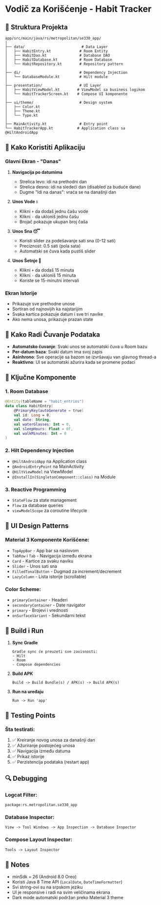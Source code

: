 # Vodič za Korišćenje - Habit Tracker

## 🎯 Struktura Projekta

```
app/src/main/java/rs/metropolitan/se330_app/
│
├── data/                          # Data Layer
│   ├── HabitEntry.kt             # Room Entity
│   ├── HabitDao.kt               # Database DAO
│   ├── HabitDatabase.kt          # Room Database
│   └── HabitRepository.kt        # Repository pattern
│
├── di/                           # Dependency Injection
│   └── DatabaseModule.kt         # Hilt module
│
├── presentation/                 # UI Layer
│   ├── HabitViewModel.kt        # ViewModel sa business logikom
│   └── HabitTrackerScreen.kt    # Compose UI komponente
│
├── ui/theme/                     # Design system
│   ├── Color.kt
│   ├── Theme.kt
│   └── Type.kt
│
├── MainActivity.kt               # Entry point
└── HabitTrackerApp.kt           # Application class sa @HiltAndroidApp
```

## 📱 Kako Koristiti Aplikaciju

### Glavni Ekran - "Danas"

1. **Navigacija po datumima**
   - Strelica levo: idi na prethodni dan
   - Strelica desno: idi na sledeći dan (disabled za buduće dane)
   - Dugme "Idi na danas": vraća se na današnji dan

2. **Unos Vode 💧**
   - Klikni `+` da dodaš jednu čašu vode
   - Klikni `-` da ukloniš jednu čašu
   - Brojač pokazuje ukupan broj čaša

3. **Unos Sna 😴**
   - Koristi slider za podešavanje sati sna (0-12 sati)
   - Preciznost: 0.5 sati (pola sata)
   - Automatski se čuva kada pustiš slider

4. **Unos Šetnje 🚶**
   - Klikni `+` da dodaš 15 minuta
   - Klikni `-` da ukloniš 15 minuta
   - Koriste se 15-minutni intervali

### Ekran Istorije

- Prikazuje sve prethodne unose
- Sortiran od najnovijih ka najstarijim
- Svaka kartica pokazuje datum i sve tri navike
- Ako nema unosa, prikazuje prazan state

## 💾 Kako Radi Čuvanje Podataka

- **Automatsko čuvanje**: Svaki unos se automatski čuva u Room bazu
- **Per-datum baza**: Svaki datum ima svoj zapis
- **Asinhrono**: Sve operacije sa bazom se izvršavaju van glavnog thread-a
- **Reaktivno**: UI se automatski ažurira kada se promene podaci

## 🔧 Ključne Komponente

### 1. Room Database
```kotlin
@Entity(tableName = "habit_entries")
data class HabitEntry(
    @PrimaryKey(autoGenerate = true)
    val id: Long = 0,
    val date: String,
    val waterGlasses: Int = 0,
    val sleepHours: Float = 0f,
    val walkMinutes: Int = 0
)
```

### 2. Hilt Dependency Injection
- `@HiltAndroidApp` na Application class
- `@AndroidEntryPoint` na MainActivity
- `@HiltViewModel` na ViewModel
- `@InstallIn(SingletonComponent::class)` na Module

### 3. Reactive Programming
- `StateFlow` za state management
- `Flow` za database queries
- `viewModelScope` za coroutine lifecycle

## 🎨 UI Design Patterns

### Material 3 Komponente Korišćene:
- `TopAppBar` - App bar sa naslovom
- `TabRow` i `Tab` - Navigacija između ekrana
- `Card` - Kartice za svaku naviku
- `Slider` - Unos sati sna
- `FilledTonalButton` - Dugmad za increment/decrement
- `LazyColumn` - Lista istorije (scrollable)

### Color Scheme:
- `primaryContainer` - Headeri
- `secondaryContainer` - Date navigator
- `primary` - Brojevi i vrednosti
- `onSurfaceVariant` - Sekundarni tekst

## 🚀 Build i Run

1. **Sync Gradle**
   ```
   Gradle sync će preuzeti sve zavisnosti:
   - Hilt
   - Room
   - Compose dependencies
   ```

2. **Build APK**
   ```
   Build -> Build Bundle(s) / APK(s) -> Build APK(s)
   ```

3. **Run na uređaju**
   ```
   Run -> Run 'app'
   ```

## 🧪 Testing Points

### Šta testirati:
1. ✅ Kreiranje novog unosa za današnji dan
2. ✅ Ažuriranje postojećeg unosa
3. ✅ Navigacija između datuma
4. ✅ Prikaz istorije
5. ✅ Perzistencija podataka (restart app)

## 🔍 Debugging

### Logcat Filter:
```
package:rs.metropolitan.se330_app
```

### Database Inspector:
```
View -> Tool Windows -> App Inspection -> Database Inspector
```

### Compose Layout Inspector:
```
Tools -> Layout Inspector
```

## 📝 Notes

- minSdk = 26 (Android 8.0 Oreo)
- Koristi Java 8 Time API (`LocalDate`, `DateTimeFormatter`)
- Svi string-ovi su na srpskom jeziku
- UI je responsive i radi na svim veličinama ekrana
- Dark mode automatski podržan preko Material 3 theme 